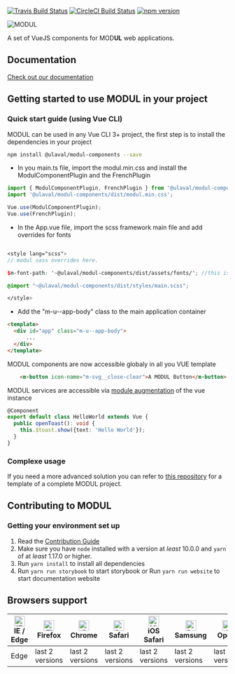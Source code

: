 [![Travis Build Status](https://travis-ci.org/ulaval/modul.svg?branch=develop)](https://travis-ci.org/ulaval/modul)
[![CircleCI Build Status](https://circleci.com/gh/ulaval/modul/tree/develop.svg?style=shield&circle-token=:circle-token)](https://circleci.com/gh/ulaval/modul)
[![npm version](https://badge.fury.io/js/%40ulaval%2Fmodul-components.svg)](https://badge.fury.io/js/%40ulaval%2Fmodul-components)

![MODUL](https://ulaval.github.io/public/modul_logo_350.png "MODUL")

A set of VueJS components for MOD**UL** web applications.

## Documentation

[Check out our documentation](https://ulaval.github.io/modul)

## Getting started to use MODUL in your project

### Quick start guide (using Vue CLI)

MODUL can be used in any Vue CLI 3+ project, the first step is to install the dependencies in your project

```bash
npm install @ulaval/modul-components --save
```

- In you main.ts file, import the modul.min.css and install the ModulComponentPlugin and the FrenchPlugin

```typescript
import { ModulComponentPlugin, FrenchPlugin } from '@ulaval/modul-components';
import '@ulaval/modul-components/dist/modul.min.css';

Vue.use(ModulComponentPlugin);
Vue.use(FrenchPlugin);
```

- In the App.vue file, import the scss framework main file and add overrides for fonts


```scss

<style lang="scss">
// modul sass overrides here.

$m-font-path: '~@ulaval/modul-components/dist/assets/fonts/'; //this is required.

@import "~@ulaval/modul-components/dist/styles/main.scss";

</style>

```
- Add the "m-u--app-body" class to the main application container
```html
<template>
  <div id="app" class="m-u--app-body">
      ...
  </div>
</template>

```

MODUL components are now accessible globaly in all you VUE template

```html
    <m-button icon-name="m-svg__close-clear">A MODUL Button</m-button>
```

MODUL services are accessible via [module augmentation](https://www.typescriptlang.org/docs/handbook/declaration-merging.html#module-augmentation) of the vue instance

```typescript
@Component
export default class HelloWorld extends Vue {
  public openToast(): void {
    this.$toast.show({text: 'Hello World'});
  }
}

```

### Complexe usage

If you need a more advanced solution you can refer to [this repository](https://github.com/ulaval/modul-typescript-template) for a template of a complete MODUL project.

## Contributing to MODUL

### Getting your environment set up

1. Read the [Contribution Guide](./CONTRIBUTING.md)
2. Make sure you have `node` installed with a version at _least_ 10.0.0 and `yarn` of at _least_ 1.17.0 or higher.
3. Run `yarn install` to install all dependencies
4. Run `yarn run storybook` to start storybook or Run `yarn run website` to start documentation website

## Browsers support

| [<img src="https://raw.githubusercontent.com/alrra/browser-logos/master/src/edge/edge_48x48.png" alt="IE / Edge" width="24px" height="24px" />](http://godban.github.io/browsers-support-badges/)<br>IE / Edge | [<img src="https://raw.githubusercontent.com/alrra/browser-logos/master/src/firefox/firefox_48x48.png" alt="Firefox" width="24px" height="24px" />](http://godban.github.io/browsers-support-badges/)<br>Firefox | [<img src="https://raw.githubusercontent.com/alrra/browser-logos/master/src/chrome/chrome_48x48.png" alt="Chrome" width="24px" height="24px" />](http://godban.github.io/browsers-support-badges/)<br>Chrome | [<img src="https://raw.githubusercontent.com/alrra/browser-logos/master/src/safari/safari_48x48.png" alt="Safari" width="24px" height="24px" />](http://godban.github.io/browsers-support-badges/)<br>Safari | [<img src="https://raw.githubusercontent.com/alrra/browser-logos/master/src/safari-ios/safari-ios_48x48.png" alt="iOS Safari" width="24px" height="24px" />](http://godban.github.io/browsers-support-badges/)<br>iOS Safari | [<img src="https://raw.githubusercontent.com/alrra/browser-logos/master/src/samsung-internet/samsung-internet_48x48.png" alt="Samsung" width="24px" height="24px" />](http://godban.github.io/browsers-support-badges/)<br>Samsung | [<img src="https://raw.githubusercontent.com/alrra/browser-logos/master/src/opera/opera_48x48.png" alt="Opera" width="24px" height="24px" />](http://godban.github.io/browsers-support-badges/)<br>Opera |
| --------- | --------- | --------- | --------- | --------- | --------- | --------- |
| Edge| last 2 versions| last 2 versions| last 2 versions| last 2 versions| last 2 versions| last 2 versions
